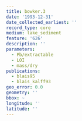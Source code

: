 ```yaml
---
title: bowker.3
date: '1993-12-31'
date_collected_earliest: ''
record_type: core
medium: lake_sediment
feature: '626'
description: ''
parameters:
  - Pb/extractable
  - LOI
  - mass/dry
publications:
  - blais95
  - blais_kalff93
geo_error: 0.0
geometry: ''
bbox: ~
longitude: ''
latitude: ''
---
```

